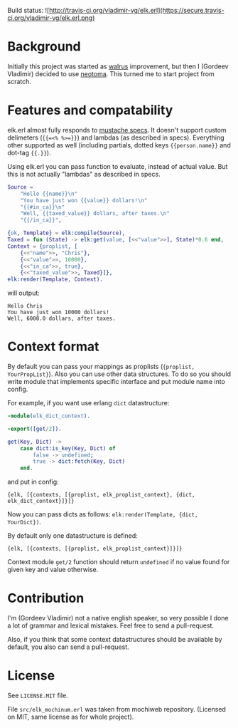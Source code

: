 Build status: ![http://travis-ci.org/vladimir-vg/elk.erl](https://secure.travis-ci.org/vladimir-vg/elk.erl.png)

# Background

Initially this project was started as [walrus](https://github.com/devinus/walrus)
improvement, but then I (Gordeev Vladimir) decided to use [neotoma](https://github.com/seancribbs/neotoma).
This turned me to start project from scratch.

# Features and compatability

elk.erl almost fully responds to [mustache specs](https://github.com/mustache/spec).
It doesn't support custom delimeters (`{{=<% %>=}}`) and lambdas (as described in specs).
Everything other supported as well
(including partials, dotted keys `{{person.name}}` and dot-tag `{{.}}`).

Using elk.erl you can pass function to evaluate, instead of actual value.
But this is not actually "lambdas" as described in specs.

```erlang
Source =
    "Hello {{name}}\n"
    "You have just won {{value}} dollars!\n"
    "{{#in_ca}}\n"
    "Well, {{taxed_value}} dollars, after taxes.\n"
    "{{/in_ca}}",

{ok, Template} = elk:compile(Source),
Taxed = fun (State) -> elk:get(value, [<<"value">>], State)*0.6 end,
Context = {proplist, [
    {<<"name">>, "Chris"},
    {<<"value">>, 10000},
    {<<"in_ca">>, true},
    {<<"taxed_value">>, Taxed}]},
elk:render(Template, Context).
```

will output:

```
Hello Chris
You have just won 10000 dollars!
Well, 6000.0 dollars, after taxes.
```

# Context format

By default you can pass your mappings as proplists (`{proplist, YourPropList}`).
Also you can use other data structures. To do so you should write module that
implements specific interface and put module name into config.

For example, if you want use erlang `dict` datastructure:

```erlang
-module(elk_dict_context).

-export([get/2]).

get(Key, Dict) ->
    case dict:is_key(Key, Dict) of
        false -> undefined;
        true -> dict:fetch(Key, Dict)
    end.
```

and put in config:
```
{elk, [{contexts, [{proplist, elk_proplist_context}, {dict, elk_dict_context}]}]}
```

Now you can pass dicts as follows: `elk:render(Template, {dict, YourDict})`.

By default only one datastructure is defined:
```
{elk, [{contexts, [{proplist, elk_proplist_context}]}]}
```

Context module `get/2` function should return `undefined` if no value found for
given key and value otherwise.

# Contribution

I'm (Gordeev Vladimir) not a native english speaker, so very possible I done
a lot of grammar and lexical mistakes. Feel free to send a pull-request.

Also, if you think that some context datastructures should be available by
default, you also can send a pull-request.

# License

See `LICENSE.MIT` file.

File `src/elk_mochinum.erl` was taken from mochiweb repository.
(Licensed on MIT, same license as for whole project).
